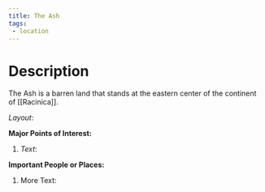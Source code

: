 ```yaml
---
title: The Ash
tags:
 - location
---
```

# Description
The Ash is a barren land that stands at the eastern center of the continent of [[Racinica]].

_Layout_: 

**Major Points of Interest:**
1.  _Text_:

**Important People or Places:**
1.  More Text:
